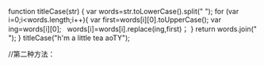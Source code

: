 function titleCase(str) {
  var words=str.toLowerCase().split(" ");
  for (var i=0;i<words.length;i++){
    var first=words[i][0].toUpperCase();
    var ing=words[i][0];
    words[i]=words[i].replace(ing,first)； 
  }
  return words.join(" "); 
}
titleCase("h'm a little tea aoTY");





//第二种方法：

